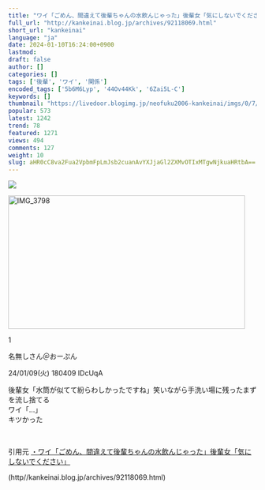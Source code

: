 ```yaml
---
title: "ワイ「ごめん、間違えて後輩ちゃんの水飲んじゃった」後輩女「気にしないでください」 "
full_url: "http://kankeinai.blog.jp/archives/92118069.html"
short_url: "kankeinai"
language: "ja"
date: 2024-01-10T16:24:00+0900
lastmod: 
draft: false
author: []
categories: []
tags: ['後輩', 'ワイ', '関係']
encoded_tags: ['5b6M6Lyp', '44Ov44Kk', '6Zai5L-C']
keywords: []
thumbnail: "https://livedoor.blogimg.jp/neofuku2006-kankeinai/imgs/0/7/071f26d7-s.jpg"
popular: 573
latest: 1242
trend: 78
featured: 1271
views: 494
comments: 127
weight: 10
slug: aHR0cC8va2Fua2VpbmFpLmJsb2cuanAvYXJjaGl2ZXMvOTIxMTgwNjkuaHRtbA==
---
```


![](https://livedoor.blogimg.jp/neofuku2006-kankeinai/imgs/0/7/071f26d7-s.jpg)

<div><a href='https//livedoor.blogimg.jp/neofuku2006-kankeinai/imgs/0/7/071f26d7.jpg' target='_blank'><img src='https//livedoor.blogimg.jp/neofuku2006-kankeinai/imgs/0/7/071f26d7-s.jpg' width='480' height='270' alt='IMG_3798' id='108943093' class='pict'></a><br><p class='t_h'>1 <p>名無しさん＠おーぷん</p> <p> 24/01/09(火) 180409 IDcUqA</p></p> <p class='t_b'> 後輩女「水筒が似てて紛らわしかったですね」笑いながら手洗い場に残ったまずを流し捨てる<br>ワイ「…」<br>キツかった </p><br> <p>引用元 <a href='http//2chspa.com/thread/livejupiter/1704791049' target='_blank'>・</a><a href='https//hayabusa.open2ch.net/test/read.cgi/livejupiter/1704791049/' target='_blank'>ワイ「ごめん、間違えて後輩ちゃんの水飲んじゃった」後輩女「気にしないでください」</a></p></div>

(http//kankeinai.blog.jp/archives/92118069.html)
